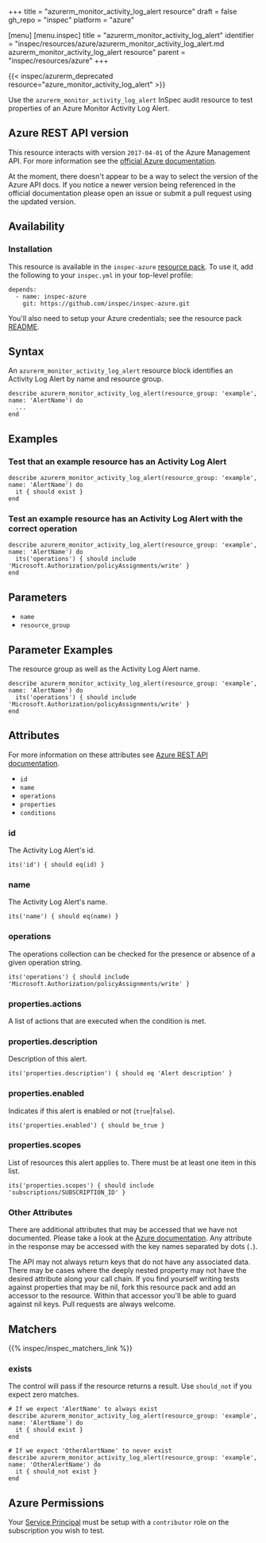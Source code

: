 +++
title = "azurerm_monitor_activity_log_alert resource"
draft = false
gh_repo = "inspec"
platform = "azure"

[menu]
  [menu.inspec]
    title = "azurerm_monitor_activity_log_alert"
    identifier = "inspec/resources/azure/azurerm_monitor_activity_log_alert.md azurerm_monitor_activity_log_alert resource"
    parent = "inspec/resources/azure"
+++

{{< inspec/azurerm_deprecated resource="azure_monitor_activity_log_alert" >}}

Use the `azurerm_monitor_activity_log_alert` InSpec audit resource to test properties
of an Azure Monitor Activity Log Alert.

## Azure REST API version

This resource interacts with version `2017-04-01` of the Azure Management API.
For more information see the [official Azure documentation](https://docs.microsoft.com/en-us/rest/api/monitor/activitylogalerts/get).

At the moment, there doesn't appear to be a way to select the version of the
Azure API docs. If you notice a newer version being referenced in the official
documentation please open an issue or submit a pull request using the updated
version.

## Availability

### Installation

This resource is available in the `inspec-azure` [resource
pack](/inspec/glossary/#resource-pack). To use it, add the
following to your `inspec.yml` in your top-level profile:

    depends:
      - name: inspec-azure
        git: https://github.com/inspec/inspec-azure.git

You'll also need to setup your Azure credentials; see the resource pack
[README](https://github.com/inspec/inspec-azure#inspec-for-azure).

## Syntax

An `azurerm_monitor_activity_log_alert` resource block identifies an Activity Log Alert by
name and resource group.

    describe azurerm_monitor_activity_log_alert(resource_group: 'example', name: 'AlertName') do
      ...
    end

## Examples

### Test that an example resource has an Activity Log Alert

    describe azurerm_monitor_activity_log_alert(resource_group: 'example', name: 'AlertName') do
      it { should exist }
    end

### Test an example resource has an Activity Log Alert with the correct operation

    describe azurerm_monitor_activity_log_alert(resource_group: 'example', name: 'AlertName') do
      its('operations') { should include 'Microsoft.Authorization/policyAssignments/write' }
    end

## Parameters

- `name`
- `resource_group`

## Parameter Examples

The resource group as well as the Activity Log Alert
name.

    describe azurerm_monitor_activity_log_alert(resource_group: 'example', name: 'AlertName') do
      its('operations') { should include 'Microsoft.Authorization/policyAssignments/write' }
    end

## Attributes

For more information on these attributes see [Azure REST API documentation](https://docs.microsoft.com/en-us/rest/api/monitor/activitylogalerts/get#activitylogalertresource).

- `id`
- `name`
- `operations`
- `properties`
- `conditions`

### id

The Activity Log Alert's id.

    its('id') { should eq(id) }

### name

The Activity Log Alert's name.

    its('name') { should eq(name) }

### operations

The operations collection can be checked for the presence or absence of a given
operation string.

    its('operations') { should include 'Microsoft.Authorization/policyAssignments/write' }

### properties.actions

A list of actions that are executed when the condition is met.

### properties.description

Description of this alert.

    its('properties.description') { should eq 'Alert description' }

### properties.enabled

Indicates if this alert is enabled or not (`true`|`false`).

    its('properties.enabled') { should be_true }

### properties.scopes

List of resources this alert applies to. There must be at least one item in
this list.

    its('properties.scopes') { should include 'subscriptions/SUBSCRIPTION_ID' }

### Other Attributes

There are additional attributes that may be accessed that we have not
documented. Please take a look at the [Azure documentation](#azure-rest-api-version).
Any attribute in the response may be accessed with the key names separated by
dots (`.`).

The API may not always return keys that do not have any associated data. There
may be cases where the deeply nested property may not have the desired
attribute along your call chain. If you find yourself writing tests against
properties that may be nil, fork this resource pack and add an accessor to the
resource. Within that accessor you'll be able to guard against nil keys. Pull
requests are always welcome.

## Matchers

{{% inspec/inspec_matchers_link %}}

### exists

The control will pass if the resource returns a result. Use `should_not` if you expect
zero matches.

    # If we expect 'AlertName' to always exist
    describe azurerm_monitor_activity_log_alert(resource_group: 'example', name: 'AlertName') do
      it { should exist }
    end

    # If we expect 'OtherAlertName' to never exist
    describe azurerm_monitor_activity_log_alert(resource_group: 'example', name: 'OtherAlertName') do
      it { should_not exist }
    end

## Azure Permissions

Your [Service
Principal](https://docs.microsoft.com/en-us/azure/azure-resource-manager/resource-group-create-service-principal-portal)
must be setup with a `contributor` role on the subscription you wish to test.
